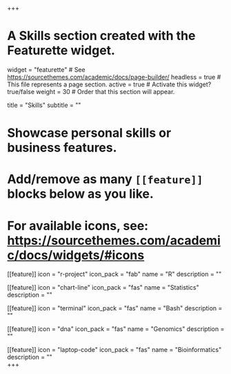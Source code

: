 +++
# A Skills section created with the Featurette widget.
widget = "featurette"  # See https://sourcethemes.com/academic/docs/page-builder/
headless = true  # This file represents a page section.
active = true  # Activate this widget? true/false
weight = 30  # Order that this section will appear.

title = "Skills"
subtitle = ""

# Showcase personal skills or business features.
# 
# Add/remove as many `[[feature]]` blocks below as you like.
# 
# For available icons, see: https://sourcethemes.com/academic/docs/widgets/#icons

[[feature]]
  icon = "r-project"
  icon_pack = "fab"
  name = "R"
  description = ""
  
[[feature]]
  icon = "chart-line"
  icon_pack = "fas"
  name = "Statistics"
  description = ""  
  
[[feature]]
  icon = "terminal"
  icon_pack = "fas"
  name = "Bash"
  description = ""  

[[feature]]
  icon = "dna"
  icon_pack = "fas"
  name = "Genomics"
  description = "" 
  
[[feature]]
  icon = "laptop-code"
  icon_pack = "fas"
  name = "Bioinformatics"
  description = ""  
+++
